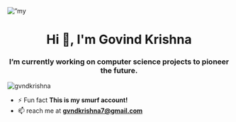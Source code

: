 <p><img src=”https://github.com/gvndkrishna/gvndkrishna/blob/main/Star%20Themed%20Facebook%20Event%20Cover%20Photo.png?raw=true" alt=”my banner”></p>
<h1 align="center">Hi 👋, I'm Govind Krishna</h1>
<h3 align="center">I’m currently working on computer science projects to pioneer the future.</h3>

<p align="left"> <img src="https://komarev.com/ghpvc/?username=gvndkrishna&label=Profile%20views&color=0e75b6&style=flat" alt="gvndkrishna" /> </p>

- ⚡ Fun fact **This is my smurf account!**[
](https://github.com/gvndkrishna/gvndkrishna/blob/main/Star%20Themed%20Facebook%20Event%20Cover%20Photo.png?raw=true)
- 📫 reach me at **gvndkrishna7@gmail.com**


<!-- BLOG-POST-LIST:START -->
<!-- BLOG-POST-LIST:END -->

